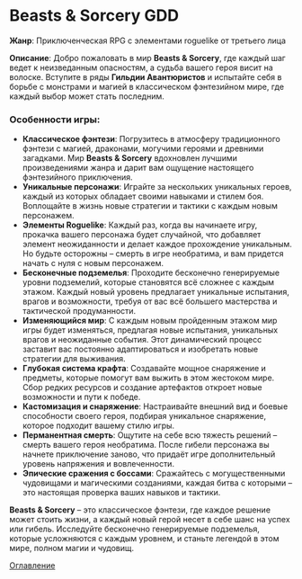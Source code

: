 # Beasts & Sorcery GDD

**Жанр**: Приключенческая RPG с элементами roguelike от третьего лица

**Описание**:
Добро пожаловать в мир **Beasts & Sorcery**, где каждый шаг ведет к неизведанным опасностям, а судьба вашего героя висит на волоске. Вступите в ряды **Гильдии Авантюристов** и испытайте себя в борьбе с монстрами и магией в классическом фэнтезийном мире, где каждый выбор может стать последним.

### **Особенности игры:**

- **Классическое фэнтези**: Погрузитесь в атмосферу традиционного фэнтези с магией, драконами, могучими героями и древними загадками. Мир **Beasts & Sorcery** вдохновлен лучшими произведениями жанра и дарит вам ощущение настоящего фэнтезийного приключения.
- **Уникальные персонажи**: Играйте за нескольких уникальных героев, каждый из которых обладает своими навыками и стилем боя. Воплощайте в жизнь новые стратегии и тактики с каждым новым персонажем.
- **Элементы Roguelike**: Каждый раз, когда вы начинаете игру, прокачка вашего персонажа будет случайной, что добавляет элемент неожиданности и делает каждое прохождение уникальным. Но будьте осторожны – смерть в игре необратима, и вам придется начать с нуля с новым персонажем.
- **Бесконечные подземелья**: Проходите бесконечно генерируемые уровни подземелий, которые становятся всё сложнее с каждым этажом. Каждый новый уровень предлагает уникальные испытания, врагов и возможности, требуя от вас всё большего мастерства и тактической продуманности.
- **Изменяющийся мир**: С каждым новым пройденным этажом мир игры будет изменяться, предлагая новые испытания, уникальных врагов и неожиданные события. Этот динамический процесс заставит вас постоянно адаптироваться и изобретать новые стратегии для выживания.
- **Глубокая система крафта**: Создавайте мощное снаряжение и предметы, которые помогут вам выжить в этом жестоком мире. Сбор редких ресурсов и создание артефактов откроет новые возможности и пути к победе.
- **Кастомизация и снаряжение**: Настраивайте внешний вид и боевые способности своего героя, подбирая уникальное снаряжение, которое подходит вашему стилю игры.
- **Перманентная смерть**: Ощутите на себе всю тяжесть решений – смерть вашего героя необратима. После гибели персонажа вы начнете приключение заново, что придаёт игре дополнительный уровень напряжения и вовлеченности.
- **Эпические сражения с боссами**: Сражайтесь с могущественными чудовищами и магическими созданиями, каждая битва с которыми – это настоящая проверка ваших навыков и тактики.

**Beasts & Sorcery** – это классическое фэнтези, где каждое решение может стоить жизни, а каждый новый герой несет в себе шанс на успех или гибель. Исследуйте бесконечно генерируемые подземелья, которые усложняются с каждым уровнем, и станьте легендой в этом мире, полном магии и чудовищ.

[Оглавление](./GDD/title-page.md)